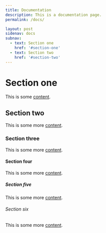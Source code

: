 ```yaml
---
title: Documentation
description: This is a documentation page.
permalink: /docs/

layout: post
sidenav: docs
subnav:
  - text: Section one
    href: '#section-one'
  - text: Section two
    href: '#section-two'
---
```


# Section one

This is some [content](https://18f.gsa.gov/).

## Section two

This is some more [content](javascript:void(0);).

### Section three

This is some more [content](#).

#### Section four

This is some more [content](https://18f.gsa.gov/).

##### Section five

This is some more [content](https://18f.gsa.gov/).

###### Section six

This is some more [content](https://18f.gsa.gov/).
